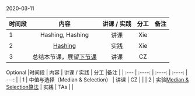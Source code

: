 2020-03-11


|时间段     |  内容    | 讲课 / 实践     |  分工  |备注       |
| :---      |   :----:    |   :----:    |    :----:    |       ---: |
|   1       |  Hashing, Hashing  |  讲课    |     Xie     |  
|   2       |  [Hashing](../../ML-BD-Algo/cs161-2018/Lecture8_hashing.ipynb)   |  实践    |     Xie     |         |
|   3       | 总结本节课，展望[下节课](../WW4/WW4-Plan.md)      |  讲课    |     CZ     |         |


Optional
|时间段    |  内容    | 讲课 / 实践     |  分工  |备注       |
| :---     |   :----:    |   :----:    |    :----:    |       ---: |
|   1      | 中值与选择（Median & Selection）      |  讲课    |     CZ     |         |
|   2      | 实验[Median & Selection算法](../../ML-BD-Algo/cs161-2018/lecture4_median_selection.ipynb)    |  实践    |  TAs     |         |
